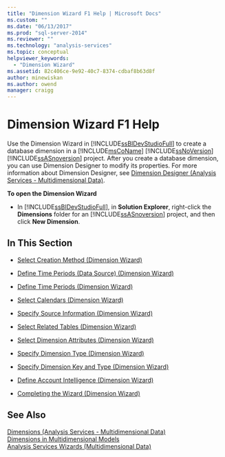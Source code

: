 ```yaml
---
title: "Dimension Wizard F1 Help | Microsoft Docs"
ms.custom: ""
ms.date: "06/13/2017"
ms.prod: "sql-server-2014"
ms.reviewer: ""
ms.technology: "analysis-services"
ms.topic: conceptual
helpviewer_keywords: 
  - "Dimension Wizard"
ms.assetid: 82c406ce-9e92-40c7-8374-cdbaf8b63d8f
author: minewiskan
ms.author: owend
manager: craigg
---
```

# Dimension Wizard F1 Help
  Use the Dimension Wizard in [!INCLUDE[ssBIDevStudioFull](../includes/ssbidevstudiofull-md.md)] to create a database dimension in a [!INCLUDE[msCoName](../includes/msconame-md.md)] [!INCLUDE[ssNoVersion](../includes/ssnoversion-md.md)] [!INCLUDE[ssASnoversion](../includes/ssasnoversion-md.md)] project. After you create a database dimension, you can use Dimension Designer to modify its properties. For more information about Dimension Designer, see [Dimension Designer &#40;Analysis Services - Multidimensional Data&#41;](dimension-designer-analysis-services-multidimensional-data.md).  
  
 **To open the Dimension Wizard**  
  
-   In [!INCLUDE[ssBIDevStudioFull](../includes/ssbidevstudiofull-md.md)], in **Solution Explorer**, right-click the **Dimensions** folder for an [!INCLUDE[ssASnoversion](../includes/ssasnoversion-md.md)] project, and then click **New Dimension**.  
  
## In This Section  
  
-   [Select Creation Method &#40;Dimension Wizard&#41;](select-creation-method-dimension-wizard.md)  
  
-   [Define Time Periods &#40;Data Source&#41; &#40;Dimension Wizard&#41;](define-time-periods-data-source-dimension-wizard.md)  
  
-   [Define Time Periods &#40;Dimension Wizard&#41;](define-time-periods-dimension-wizard.md)  
  
-   [Select Calendars &#40;Dimension Wizard&#41;](select-calendars-dimension-wizard.md)  
  
-   [Specify Source Information &#40;Dimension Wizard&#41;](specify-source-information-dimension-wizard.md)  
  
-   [Select Related Tables &#40;Dimension Wizard&#41;](select-related-tables-dimension-wizard.md)  
  
-   [Select Dimension Attributes &#40;Dimension Wizard&#41;](select-dimension-attributes-dimension-wizard.md)  
  
-   [Specify Dimension Type &#40;Dimension Wizard&#41;](specify-dimension-type-dimension-wizard.md)  
  
-   [Specify Dimension Key and Type &#40;Dimension Wizard&#41;](specify-dimension-key-and-type-dimension-wizard.md)  
  
-   [Define Account Intelligence &#40;Dimension Wizard&#41;](define-account-intelligence-dimension-wizard.md)  
  
-   [Completing the Wizard &#40;Dimension Wizard&#41;](completing-the-wizard-dimension-wizard.md)  
  
## See Also  
 [Dimensions &#40;Analysis Services - Multidimensional Data&#41;](multidimensional-models-olap-logical-dimension-objects/dimensions-analysis-services-multidimensional-data.md)   
 [Dimensions in Multidimensional Models](multidimensional-models/dimensions-in-multidimensional-models.md)   
 [Analysis Services Wizards &#40;Multidimensional Data&#41;](analysis-services-wizards-multidimensional-data.md)  
  
  
